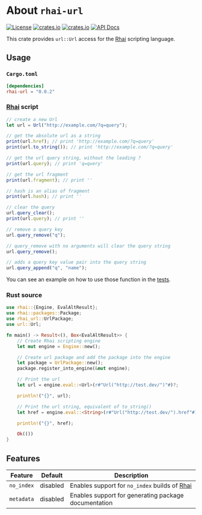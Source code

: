 # About `rhai-url`

[![License](https://img.shields.io/crates/l/rhai-url)](https://github.com/license/rhaiscript/rhai-url)
[![crates.io](https://img.shields.io/crates/v/rhai-url?logo=rust)](https://crates.io/crates/rhai-url/)
[![crates.io](https://img.shields.io/crates/d/rhai-url?logo=rust)](https://crates.io/crates/rhai-url/)
[![API Docs](https://docs.rs/rhai-url/badge.svg?logo=docs-rs)](https://docs.rs/rhai-url/)

This crate provides `url::Url` access for the [Rhai] scripting language.

## Usage

### `Cargo.toml`

```toml
[dependencies]
rhai-url = "0.0.2"
```

### [Rhai] script

```js
// create a new Url
let url = Url("http://example.com/?q=query");

// get the absolute url as a string
print(url.href); // print 'http://example.com/?q=query'
print(url.to_string()); // print 'http://example.com/?q=query'

// get the url query string, without the leading ?
print(url.query); // print 'q=query'

// get the url fragment
print(url.fragment); // print ''

// hash is an alias of fragment
print(url.hash); // print ''

// clear the query
url.query_clear();
print(url.query); // print ''

// remove a query key
url.query_remove("q");

// query_remove with no arguments will clear the query string
url.query_remove();

// adds a query key value pair into the query string
url.query_append("q", "name");

```

You can see an example on how to use those function in the [tests](tests/url.rs).

### Rust source

```rust
use rhai::{Engine, EvalAltResult};
use rhai::packages::Package;
use rhai_url::UrlPackage;
use url::Url;

fn main() -> Result<(), Box<EvalAltResult>> {
    // Create Rhai scripting engine
    let mut engine = Engine::new();

    // Create url package and add the package into the engine
    let package = UrlPackage::new();
    package.register_into_engine(&mut engine);

    // Print the url
    let url = engine.eval::<Url>(r#"Url("http://test.dev/")"#)?;

    println!("{}", url);

    // Print the url string, equivalent of to_string()
    let href = engine.eval::<String>(r#"Url("http://test.dev/").href"#)?;

    println!("{}", href);

    Ok(())
}
```

## Features

|  Feature   | Default  | Description                                          |
| :--------: | :------: | ---------------------------------------------------- |
| `no_index` | disabled | Enables support for `no_index` builds of [Rhai]      |
| `metadata` | disabled | Enables support for generating package documentation |

[Rhai]: https://rhai.rs